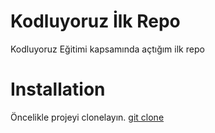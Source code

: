 # Kodluyoruz İlk Repo
Kodluyoruz Eğitimi kapsamında açtığım ilk repo
# Installation
Öncelikle projeyi clonelayın.
[git clone](https://github.com/tolgaerdogan705/kodluyoruzilkrepo.git)
